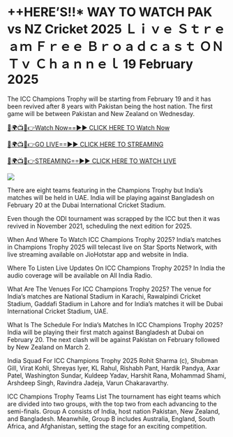 # ++HERE’S!!* WAY TO WATCH PAK vs NZ Cricket 2025 Ｌｉｖｅ Ｓｔｒｅａｍ Ｆｒｅｅ Ｂｒｏａｄｃａｓｔ ＯＮ Ｔｖ Ｃｈａｎｎｅｌ 19 February 2025 #

The ICC Champions Trophy will be starting from February 19 and it has been revived after 8 years with Pakistan being the host nation. The first game will be between Pakistan and New Zealand on Wednesday.

[🔴🌍📺📱👉Watch Now==►► CLICK HERE TO Watch Now](https://tinyurl.com/2cjm8mty)

[🔴🌍📺📱👉GO LIVE==►► CLICK HERE TO STREAMING](https://tinyurl.com/2cjm8mty)

[🔴🌍📺📱👉STREAMING==►► CLICK HERE TO WATCH LIVE](https://tinyurl.com/2cjm8mty)

<a href="https://tinyurl.com/2cjm8mty" rel="nofollow" data-target="animated-image.originalLink"><img src="https://camo.githubusercontent.com/1be82823e85778f8a57db5ea2a2e46822e8721e5be32dc31a466a7df3bb16d49/68747470733a2f2f636c6173736963616c7363686f6f6c6f6662616c6c65746c692e636f6d2f6e686b2f72676273727465672e676966" data-canonical-src="https://classicalschoolofballetli.com/nhk/rgbsrteg.gif" style="max-width: 100%; display: inline-block;" data-target="animated-image.originalImage"></a>

There are eight teams featuring in the Champions Trophy but India’s matches will be held in UAE. India will be playing against Bangladesh on February 20 at the Dubai International Cricket Stadium.

Even though the ODI tournament was scrapped by the ICC but then it was revived in November 2021, scheduling the next edition for 2025.

When And Where To Watch ICC Champions Trophy 2025?
India’s matches in Champions Trophy 2025 will telecast live on Star Sports Network, with live streaming available on JioHotstar app and website in India.

Where To Listen Live Updates On ICC Champions Trophy 2025?
In India the audio coverage will be available on All India Radio.

What Are The Venues For ICC Champions Trophy 2025?
The venue for India’s matches are National Stadium in Karachi, Rawalpindi Cricket Stadium, Gaddafi Stadium in Lahore and for India’s matches it will be Dubai International Cricket Stadium, UAE.

What Is The Schedule For India’s Matches In ICC Champions Trophy 2025?
India will be playing their first match against Bangladesh at Dubai on February 20. The next clash will be against Pakistan on February followed by New Zealand on March 2.

India Squad For ICC Champions Trophy 2025
Rohit Sharma (c), Shubman Gill, Virat Kohli, Shreyas Iyer, KL Rahul, Rishabh Pant, Hardik Pandya, Axar Patel, Washington Sundar, Kuldeep Yadav, Harshit Rana, Mohammad Shami, Arshdeep Singh, Ravindra Jadeja, Varun Chakaravarthy.

ICC Champions Trophy Teams List
The tournament has eight teams which are divided into two groups, with the top two from each advancing to the semi-finals. Group A consists of India, host nation Pakistan, New Zealand, and Bangladesh. Meanwhile, Group B includes Australia, England, South Africa, and Afghanistan, setting the stage for an exciting competition.
